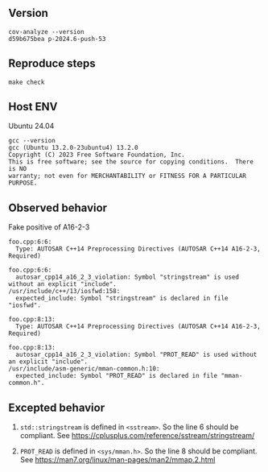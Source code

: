 ## Version

```shell
cov-analyze --version
d59b675bea p-2024.6-push-53
```

## Reproduce steps

```shell
make check
```

## Host ENV

Ubuntu 24.04

```shell
gcc --version
gcc (Ubuntu 13.2.0-23ubuntu4) 13.2.0
Copyright (C) 2023 Free Software Foundation, Inc.
This is free software; see the source for copying conditions.  There is NO
warranty; not even for MERCHANTABILITY or FITNESS FOR A PARTICULAR PURPOSE.
```

## Observed behavior

Fake positive of A16-2-3

```shell
foo.cpp:6:6:
  Type: AUTOSAR C++14 Preprocessing Directives (AUTOSAR C++14 A16-2-3, Required)

foo.cpp:6:6:
  autosar_cpp14_a16_2_3_violation: Symbol "stringstream" is used without an explicit "include".
/usr/include/c++/13/iosfwd:158:
  expected_include: Symbol "stringstream" is declared in file "iosfwd".

foo.cpp:8:13:
  Type: AUTOSAR C++14 Preprocessing Directives (AUTOSAR C++14 A16-2-3, Required)

foo.cpp:8:13:
  autosar_cpp14_a16_2_3_violation: Symbol "PROT_READ" is used without an explicit "include".
/usr/include/asm-generic/mman-common.h:10:
  expected_include: Symbol "PROT_READ" is declared in file "mman-common.h".
```

## Excepted behavior

1. `std::stringstream` is defined in `<sstream>`. So the line 6 should be compliant. See https://cplusplus.com/reference/sstream/stringstream/

2. `PROT_READ` is defined in `<sys/mman.h>`. So the line 8 should be compliant. See https://man7.org/linux/man-pages/man2/mmap.2.html

